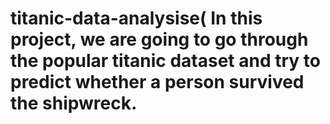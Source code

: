 # titanic-data-analysise( In this project, we are going to go through the popular titanic dataset and try to predict whether a person survived the shipwreck.
